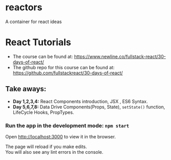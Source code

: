 # reactors
A container for react ideas
# React Tutorials

- The course can be found at: https://www.newline.co/fullstack-react/30-days-of-react/
- The github repo for this course can be found at: https://github.com/fullstackreact/30-days-of-react/

## Take aways:

- **Day 1,2,3,4:** React Components introduction, JSX , ES6 Syntax.
- **Day 5,6,7,8:** Data Drive Components(Props, State), `setState()` function, LifeCycle Hooks, PropTypes.


### Run the app in the development mode: `npm start`
Open [http://localhost:3000](http://localhost:3000) to view it in the browser.

The page will reload if you make edits.\
You will also see any lint errors in the console.
